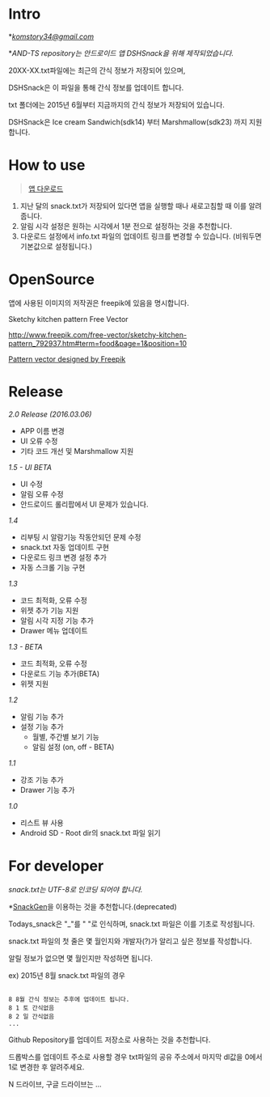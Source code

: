 # Intro

**komstory34@gmail.com*

**AND-TS repository는 안드로이드 앱 DSHSnack을 위해 제작되었습니다.*

20XX-XX.txt파일에는 최근의 간식 정보가 저장되어 있으며,

DSHSnack은 이 파일을 통해 간식 정보를 업데이트 합니다.

txt 폴더에는 2015년 6월부터 지금까지의 간식 정보가 저장되어 있습니다.

DSHSnack은 Ice cream Sandwich(sdk14) 부터 Marshmallow(sdk23) 까지 지원합니다.


# How to use

>[앱 다운로드](https://raw.githubusercontent.com/komst/AND-TS/master/app/DSHSnack-ver2-release.apk)

1. 지난 달의 snack.txt가 저장되어 있다면 앱을 실행할 때나 새로고침할 때 이를 알려줍니다.
2. 알림 시각 설정은 원하는 시각에서 1분 전으로 설정하는 것을 추천합니다.
3. 다운로드 설정에서 info.txt 파일의 업데이트 링크를 변경할 수 있습니다. (비워두면 기본값으로 설정됩니다.)

# OpenSource

앱에 사용된 이미지의 저작권은 freepik에 있음을 명시합니다.

Sketchy kitchen pattern Free Vector

http://www.freepik.com/free-vector/sketchy-kitchen-pattern_792937.htm#term=food&page=1&position=10

<a href="http://www.freepik.com/free-photos-vectors/pattern">Pattern vector designed by Freepik</a>

# Release

*2.0 Release (2016.03.06)*
  - APP 이름 변경
  - UI 오류 수정
  - 기타 코드 개선 및 Marshmallow 지원

*1.5 - UI BETA*
  - UI 수정
  - 알림 오류 수정
  - 안드로이드 롤리팝에서 UI 문제가 있습니다.

*1.4*

  - 리부팅 시 알람기능 작동안되던 문제 수정
  - snack.txt 자동 업데이트 구현
  - 다운로드 링크 변경 설정 추가
  - 자동 스크롤 기능 구현


*1.3*

  - 코드 최적화, 오류 수정
  - 위젯 추가 기능 지원
  - 알림 시각 지정 기능 추가
  - Drawer 메뉴 업데이트


*1.3 - BETA*

  - 코드 최적화, 오류 수정
  - 다운로드 기능 추가(BETA)
  - 위젯 지원


*1.2*
  
  - 알림 기능 추가
  - 설정 기능 추가 
    - 월별, 주간별 보기 기능
    - 알림 설정 (on, off - BETA)


*1.1*
  
  - 강조 기능 추가
  - Drawer 기능 추가


*1.0*
  
  - 리스트 뷰 사용
  - Android SD - Root dir의 snack.txt 파일 읽기


# For developer

*snack.txt는 UTF-8로 인코딩 되어야 합니다.*

*[SnackGen](https://github.com/komst/AND-TS/tree/master/dev)을 이용하는 것을 추천합니다.(deprecated)

Todays_snack은 "_"를 " "로 인식하며, snack.txt 파일은 이를 기초로 작성됩니다.

snack.txt 파일의 첫 줄은 몇 월인지와 개발자(?)가 알리고 싶은 정보를 작성합니다.

알릴 정보가 없으면 몇 월인지만 작성하면 됩니다.

ex) 2015년 8월 snack.txt 파일의 경우

```

8 8월 간식 정보는 추후에 업데이트 됩니다.
8 1 토 간식없음
8 2 일 간식없음
...

```

Github Repository를 업데이트 저장소로 사용하는 것을 추천합니다.

드롭박스를 업데이트 주소로 사용할 경우 txt파일의 공유 주소에서 마지막 dl값을 0에서 1로 변경한 후 알려주세요.

N 드라이브, 구글 드라이브는 ...
